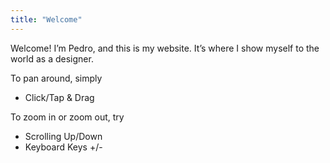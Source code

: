 ```yaml
---
title: "Welcome"
---
```

<div tags>

Welcome! I’m Pedro, and this is my website. It’s where I show myself to the world as a designer.

To pan around, simply

- Click/Tap & Drag

To zoom in or zoom out, try

- Scrolling Up/Down
- Keyboard Keys +/-

</div>